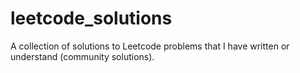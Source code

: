 # leetcode_solutions

A collection of solutions to Leetcode problems that I have written or understand (community solutions).